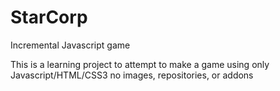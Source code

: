 # StarCorp
Incremental Javascript game

This is a learning project to attempt to make a game using only Javascript/HTML/CSS3 no images, repositories, or addons
